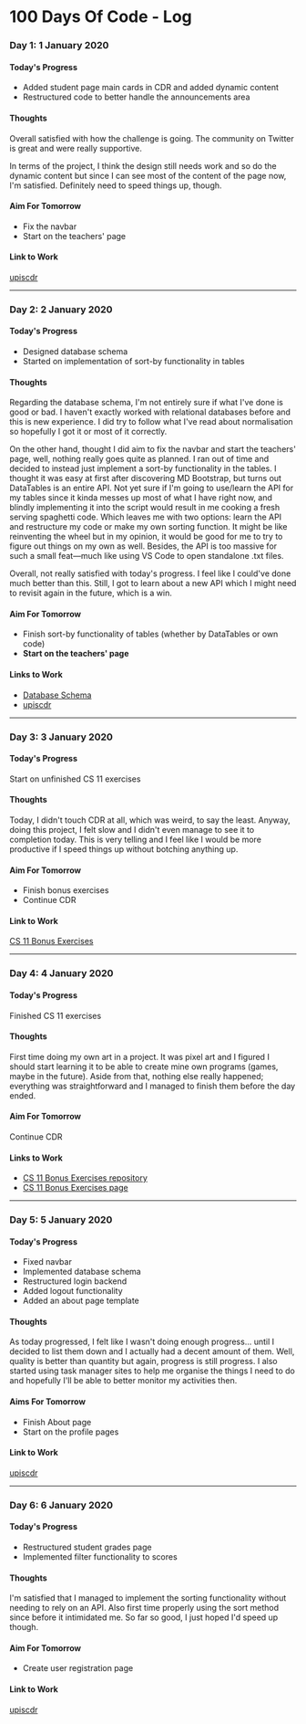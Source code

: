 # 100 Days Of Code - Log

### Day 1: 1 January 2020

#### Today's Progress
 - Added student page main cards in CDR and added dynamic content
 - Restructured code to better handle the announcements area

#### Thoughts
Overall satisfied with how the challenge is going. The community on Twitter is great and were really supportive.

In terms of the project, I think the design still needs work and so do the dynamic content but since I can see most of the content of the page now, I'm satisfied. Definitely need to speed things up, though.

#### Aim For Tomorrow
 - Fix the navbar
 - Start on the teachers' page

#### Link to Work
[upiscdr](https://github.com/Ulyzses/upiscdr)

---

### Day 2: 2 January 2020

#### Today's Progress
 - Designed database schema
 - Started on implementation of sort-by functionality in tables

#### Thoughts
Regarding the database schema, I'm not entirely sure if what I've done is good or bad. I haven't exactly worked with relational databases before and this is new experience. I did try to follow what I've read about normalisation so hopefully I got it or most of it correctly.

On the other hand, thought I did aim to fix the navbar and start the teachers' page, well, nothing really goes quite as planned. I ran out of time and decided to instead just implement a sort-by functionality in the tables. I thought it was easy at first after discovering MD Bootstrap, but turns out DataTables is an entire API. Not yet sure if I'm going to use/learn the API for my tables since it kinda messes up most of what I have right now, and blindly implementing it into the script would result in me cooking a fresh serving spaghetti code. Which leaves me with two options: learn the API and restructure my code or make my own sorting function. It might be like reinventing the wheel but in my opinion, it would be good for me to try to figure out things on my own as well. Besides, the API is too massive for such a small feat&mdash;much like using VS Code to open standalone .txt files.

Overall, not really satisfied with today's progress. I feel like I could've done much better than this. Still, I got to learn about a new API which I might need to revisit again in the future, which is a win.

#### Aim For Tomorrow
 - Finish sort-by functionality of tables (whether by DataTables or own code)
 - **Start on the teachers' page**

#### Links to Work
 - [Database Schema](https://dbdesigner.page.link/pVtMUNWkgFdxLuHFA)
 - [upiscdr](https://github.com/Ulyzses/upiscdr)

---

### Day 3: 3 January 2020

#### Today's Progress
Start on unfinished CS 11 exercises

#### Thoughts
Today, I didn't touch CDR at all, which was weird, to say the least. Anyway, doing this project, I felt slow and I didn't even manage to see it to completion today. This is very telling and I feel like I would be more productive if I speed things up without botching anything up.

#### Aim For Tomorrow
 - Finish bonus exercises
 - Continue CDR

#### Link to Work
[CS 11 Bonus Exercises](https://github.com/Ulyzses/CS11_Bonus)

---

### Day 4: 4 January 2020

#### Today's Progress
Finished CS 11 exercises

#### Thoughts
First time doing my own art in a project. It was pixel art and I figured I should start learning it to be able to create mine own programs (games, maybe in the future). Aside from that, nothing else really happened; everything was straightforward and I managed to finish them before the day ended.

#### Aim For Tomorrow
Continue CDR

#### Links to Work
 - [CS 11 Bonus Exercises repository](https://github.com/Ulyzses/CS11_Bonus)
 - [CS 11 Bonus Exercises page](https://ulyzses.github.io/CS11_Bonus/)

---

### Day 5: 5 January 2020

#### Today's Progress
 - Fixed navbar
 - Implemented database schema
 - Restructured login backend
 - Added logout functionality
 - Added an about page template

#### Thoughts
As today progressed, I felt like I wasn't doing enough progress... until I decided to list them down and I actually had a decent amount of them. Well, quality is better than quantity but again, progress is still progress. I also started using task manager sites to help me organise the things I need to do and hopefully I'll be able to better monitor my activities then.

#### Aims For Tomorrow
 - Finish About page
 - Start on the profile pages

#### Link to Work
[upiscdr](https://github.com/Ulyzses/upiscdr)

---

### Day 6: 6 January 2020

#### Today's Progress
 - Restructured student grades page
 - Implemented filter functionality to scores

#### Thoughts
I'm satisfied that I managed to implement the sorting functionality without needing to rely on an API. Also first time properly using the sort method since before it intimidated me. So far so good, I just hoped I'd speed up though.

#### Aim For Tomorrow
 - Create user registration page

#### Link to Work
[upiscdr](https://github.com/Ulyzses/upiscdr)
